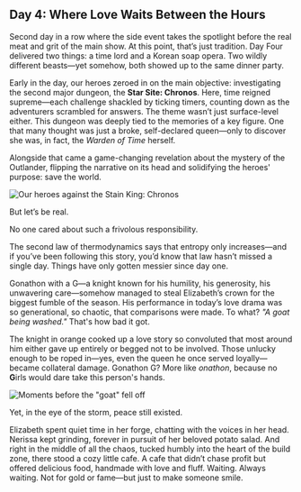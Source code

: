 ## Day 4: Where Love Waits Between the Hours

Second day in a row where the side event takes the spotlight before the real meat and grit of the main show. At this point, that’s just tradition. Day Four delivered two things: a time lord and a Korean soap opera. Two wildly different beasts—yet somehow, both showed up to the same dinner party.

Early in the day, our heroes zeroed in on the main objective: investigating the second major dungeon, the **Star Site: Chronos**. Here, time reigned supreme—each challenge shackled by ticking timers, counting down as the adventurers scrambled for answers. The theme wasn’t just surface-level either. This dungeon was deeply tied to the memories of a key figure. One that many thought was just a broke, self-declared queen—only to discover she was, in fact, the *Warden of Time* herself.

Alongside that came a game-changing revelation about the mystery of the Outlander, flipping the narrative on its head and solidifying the heroes' purpose: save the world.

![Our heroes against the Stain King: Chronos](/images-opt/chronos.webp)

But let’s be real.

No one cared about such a frivolous responsibility.

The second law of thermodynamics says that entropy only increases—and if you’ve been following this story, you’d know that law hasn’t missed a single day. Things have only gotten messier since day one.

Gonathon with a G—a knight known for his humility, his generosity, his unwavering care—somehow managed to steal Elizabeth’s crown for the biggest fumble of the season. His performance in today’s love drama was so generational, so chaotic, that comparisons were made. To what? *"A goat being washed."* That's how bad it got.

The knight in orange cooked up a love story so convoluted that most around him either gave up entirely or begged not to be involved. Those unlucky enough to be roped in—yes, even the queen he once served loyally—became collateral damage. Gonathon G? More like *onathon*, because no **G**irls would dare take this person's hands.

![Moments before the "goat" fell off](/images-opt/goat.webp)

Yet, in the eye of the storm, peace still existed.

Elizabeth spent quiet time in her forge, chatting with the voices in her head. Nerissa kept grinding, forever in pursuit of her beloved potato salad. And right in the middle of all the chaos, tucked humbly into the heart of the build zone, there stood a cozy little cafe. A cafe that didn’t chase profit but offered delicious food, handmade with love and fluff. Waiting. Always waiting. Not for gold or fame—but just to make someone smile.